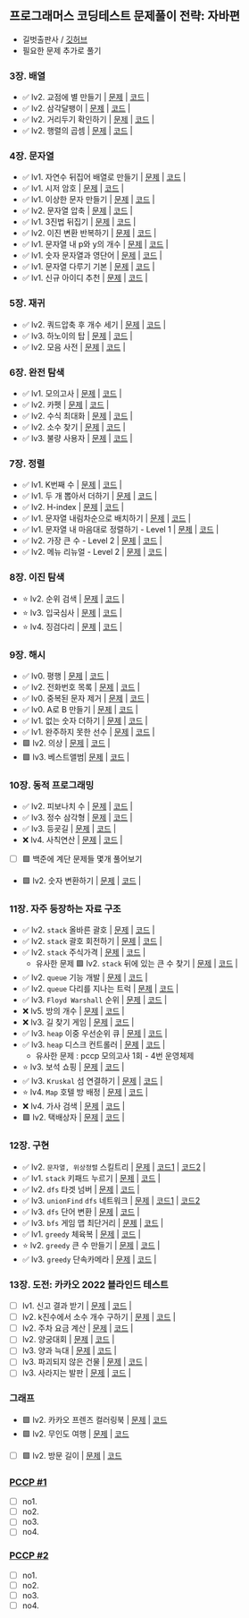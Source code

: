 ## 프로그래머스 코딩테스트 문제풀이 전략: 자바편
- 길벗출판사 / [깃허브](https://github.com/gilbutITbook/080337)  
- 필요한 문제 추가로 풀기

### 3장. 배열
- ✅ lv2. 교점에 별 만들기 | [문제](https://school.programmers.co.kr/learn/courses/30/lessons/87377) | [코드](./ch3/_87377.java) |
- ✅ lv2. 삼각달팽이 | [문제](https://school.programmers.co.kr/learn/courses/30/lessons/68645) | [코드](./ch3/_68645.java) |
- ✅ lv2. 거리두기 확인하기 | [문제](https://school.programmers.co.kr/learn/courses/30/lessons/81302) | [코드](./ch3/_81302.java) |
- ✅ lv2. 행렬의 곱셈 | [문제](https://school.programmers.co.kr/learn/courses/30/lessons/12949) | [코드](./ch3/_12949.java) |

### 4장. 문자열
- ✅ lv1. 자연수 뒤집어 배열로 만들기 | [문제](https://school.programmers.co.kr/learn/courses/30/lessons/12932) | [코드](./ch4/_12932.java) |
- ✅ lv1. 시저 암호 | [문제](https://school.programmers.co.kr/learn/courses/30/lessons/12926) | [코드](./ch4/_12926.java) |
- ✅ lv1. 이상한 문자 만들기 | [문제](https://school.programmers.co.kr/learn/courses/30/lessons/12930) | [코드](./ch4/_12930.java) |
- ✅ lv2. 문자열 압축 | [문제](https://school.programmers.co.kr/learn/courses/30/lessons/60057) | [코드](./ch4/_60057.java) |
- ✅ lv1. 3진법 뒤집기 | [문제](https://school.programmers.co.kr/learn/courses/30/lessons/68935) | [코드](./ch4/_68935.java) |
- ✅ lv2. 이진 변환 반복하기 | [문제](https://school.programmers.co.kr/learn/courses/30/lessons/70129) | [코드](./ch4/_70129.java) |
- ✅ lv1. 문자열 내 p와 y의 개수 | [문제](https://school.programmers.co.kr/learn/courses/30/lessons/12916) | [코드](./ch4/_12916.java) |
- ✅ lv1. 숫자 문자열과 영단어 | [문제](https://school.programmers.co.kr/learn/courses/30/lessons/81301) | [코드](./ch4/_81301.java) |
- ✅ lv1. 문자열 다루기 기본 | [문제](https://school.programmers.co.kr/learn/courses/30/lessons/12918) | [코드](./ch4/_12918.java) |
- ✅ lv1. 신규 아이디 추천 | [문제](https://school.programmers.co.kr/learn/courses/30/lessons/72410) | [코드](./ch4/_72410.java) |

### 5장. 재귀
- ✅ lv2. 쿼드압축 후 개수 세기 | [문제](https://school.programmers.co.kr/learn/courses/30/lessons/68936) | [코드](./ch5/_68936.java) |
- ✅ lv3. 하노이의 탑 | [문제](https://school.programmers.co.kr/learn/courses/30/lessons/12946) | [코드](./ch5/_12946.java) |
- ✅ lv2. 모음 사전 | [문제](https://school.programmers.co.kr/learn/courses/30/lessons/84512) | [코드](./ch5/_84512.java) |

### 6장. 완전 탐색
- ✅ lv1. 모의고사 | [문제](https://school.programmers.co.kr/learn/courses/30/lessons/42840) | [코드](./ch6/_42840.java) |
- ✅ lv2. 카펫 | [문제](https://school.programmers.co.kr/learn/courses/30/lessons/42842) | [코드](./ch6/_42842.java) |
- ✅ lv2. 수식 최대화 | [문제](https://school.programmers.co.kr/learn/courses/30/lessons/67257) | [코드](./ch6/_67257.java) |
- ✅ lv2. 소수 찾기 | [문제](https://school.programmers.co.kr/learn/courses/30/lessons/42839) | [코드](./ch6/_42839.java) |
- ✅ lv3. 불량 사용자 | [문제](https://school.programmers.co.kr/learn/courses/30/lessons/64064) | [코드](./ch6/_64064.java) |

### 7장. 정렬
- ✅ lv1. K번째 수 | [문제](https://school.programmers.co.kr/learn/courses/30/lessons/42748) | [코드](./ch7/_42748.java) |
- ✅ lv1. 두 개 뽑아서 더하기 | [문제](https://school.programmers.co.kr/learn/courses/30/lessons/68644) | [코드](./ch7/_68644.java) |
- ✅ lv2. H-index | [문제](https://school.programmers.co.kr/learn/courses/30/lessons/42747) | [코드](./ch7/_42747.java) |
- ✅ lv1. 문자열 내림차순으로 배치하기 | [문제](https://school.programmers.co.kr/learn/courses/30/lessons/12917) | [코드](./ch7/_12917.java) |
- ✅ lv1. 문자열 내 마음대로 정렬하기 - Level 1 | [문제](https://school.programmers.co.kr/learn/courses/30/lessons/12915) | [코드](./ch7/_12915.java) |
- ✅ lv2. 가장 큰 수 - Level 2 | [문제](https://school.programmers.co.kr/learn/courses/30/lessons/42746) | [코드](./ch7/_42746.java) |
- ✅ lv2. 메뉴 리뉴얼 - Level 2 | [문제](https://school.programmers.co.kr/learn/courses/30/lessons/72411) | [코드](./ch7/_72411.java) |

### 8장. 이진 탐색
- ⭐ lv2. 순위 검색 | [문제](https://school.programmers.co.kr/learn/courses/30/lessons/72412) | [코드](./ch8/_72412.java) |
- ⭐ lv3. 입국심사 | [문제](https://school.programmers.co.kr/learn/courses/30/lessons/43238) | [코드](./ch8/_43238.java) |
- ⭐ lv4. 징검다리 | [문제](https://school.programmers.co.kr/learn/courses/30/lessons/43236) | [코드](./ch8/_43236.java) |

### 9장. 해시
- ✅ lv0. 평행 | [문제](https://school.programmers.co.kr/learn/courses/30/lessons/120875) | [코드](./ch9/_120875.java) |
- ✅ lv2. 전화번호 목록 | [문제](https://school.programmers.co.kr/learn/courses/30/lessons/42577) | [코드]() |
- ✅ lv0. 중복된 문자 제거 | [문제](https://school.programmers.co.kr/learn/courses/30/lessons/120888) | [코드](./ch9/_120888.java) |
- ✅ lv0. A로 B 만들기 | [문제](https://school.programmers.co.kr/learn/courses/30/lessons/120886) | [코드](./ch9/_120886.java) |
- ✅ lv1. 없는 숫자 더하기 | [문제](https://school.programmers.co.kr/learn/courses/30/lessons/86051) | [코드](./ch9/_86051.java) |
- ✅ lv1. 완주하지 못한 선수 | [문제](https://school.programmers.co.kr/learn/courses/30/lessons/42576) | [코드](./ch9/_42576.java) |
- 🟪 lv2. 의상 | [문제](https://school.programmers.co.kr/learn/courses/30/lessons/42578) | [코드](./ch9/_42578.java) |
- 🟪 lv3. 베스트앨범| [문제](https://school.programmers.co.kr/learn/courses/30/lessons/42579) | [코드](./ch9/_42579.java) |

### 10장. 동적 프로그래밍
- ✅ lv2. 피보나치 수 | [문제](https://school.programmers.co.kr/learn/courses/30/lessons/12945) | [코드](./ch10/_12945.java) |
- ✅ lv3. 정수 삼각형 | [문제](https://school.programmers.co.kr/learn/courses/30/lessons/43105) | [코드](./ch10/_43105.java) |
- ✅ lv3. 등굣길 | [문제](https://school.programmers.co.kr/learn/courses/30/lessons/42898) | [코드](./ch10/_42898.java) |
- ❌ lv4. 사칙연산 | [문제](https://school.programmers.co.kr/learn/courses/30/lessons/1843) | [코드]() |
- [ ] 🟪 백준에 계단 문제들 몇개 풀어보기
- 🟪 lv2. 숫자 변환하기 | [문제](https://school.programmers.co.kr/learn/courses/30/lessons/154538) | [코드](./ch10/_154538.java) | 

### 11장. 자주 등장하는 자료 구조
- ✅ lv2. `stack` 올바른 괄호 | [문제](https://school.programmers.co.kr/learn/courses/30/lessons/12909) | [코드](./ch11/_12909.java) |
- ✅ lv2. `stack` 괄호 회전하기 | [문제](https://school.programmers.co.kr/learn/courses/30/lessons/76502) | [코드](./ch11/_76502.java) |
- ✅ lv2. `stack` 주식가격 | [문제](https://school.programmers.co.kr/learn/courses/30/lessons/42584) | [코드](./ch11/_42584.java) |
  - 유사한 문제 🟪 lv2. `stack` 뒤에 있는 큰 수 찾기 | [문제](https://school.programmers.co.kr/learn/courses/30/lessons/154539) | [코드](./ch11/_154539.java) |
- ✅ lv2. `queue` 기능 개발 | [문제](https://school.programmers.co.kr/learn/courses/30/lessons/42586) | [코드](./ch11/_42586.java) |
- ✅ lv2. `queue` 다리를 지나는 트럭 | [문제](https://school.programmers.co.kr/learn/courses/30/lessons/42583) | [코드](./ch11/_42583.java) |
- ✅ lv3. `Floyd Warshall` 순위 | [문제](https://school.programmers.co.kr/learn/courses/30/lessons/49191) | [코드](./ch11/_49191.java) |
- ❌ lv5. 방의 개수 | [문제]() | [코드]() |
- ❌ lv3. 길 찾기 게임 | [문제]() | [코드]() |
- ✅ lv3. `heap` 이중 우선순위 큐 | [문제](https://school.programmers.co.kr/learn/courses/30/lessons/42628) | [코드](./ch11/_42628.java) |
- ✅ lv3. `heap` 디스크 컨트롤러 | [문제](https://school.programmers.co.kr/learn/courses/30/lessons/42627) | [코드]() |
  - 유사한 문제 : pccp 모의고사 1회 - 4번 운영체제 
- ⭐ lv3. 보석 쇼핑 | [문제](https://school.programmers.co.kr/learn/courses/30/lessons/67258) | [코드](./ch11/_67258.java) |
- ✅ lv3. `Kruskal` 섬 연결하기 | [문제](https://school.programmers.co.kr/learn/courses/30/lessons/42861) | [코드]() |
- ⭐ lv4. `Map` 호텔 방 배정 | [문제](https://school.programmers.co.kr/learn/courses/30/lessons/64063) | [코드](./ch11/_64063.java) |
- ❌ lv4. 가사 검색 | [문제]() | [코드]() |
- 🟪 lv2. 택배상자 | [문제](https://school.programmers.co.kr/learn/courses/30/lessons/131704) | [코드](./ch11/_131704.java) |

### 12장. 구현
- ✅ lv2. `문자열, 위상정렬` 스킬트리 | [문제](https://school.programmers.co.kr/learn/courses/30/lessons/49993) | [코드1](./ch12/_49993.java) | [코드2](./ch12/_49993_1.java) |
- ✅ lv1. `stack` 키패드 누르기 | [문제](https://school.programmers.co.kr/learn/courses/30/lessons/67256) | [코드](./ch12/_67256.java) |
- ✅ lv2. `dfs` 타겟 넘버 | [문제](https://school.programmers.co.kr/learn/courses/30/lessons/43165) | [코드](./ch12/_43165.java) |
- ✅ lv3. `unionFind` `dfs` 네트워크 | [문제](https://school.programmers.co.kr/learn/courses/30/lessons/43162) | [코드1](./ch12/_43162.java) | [코드2](./ch12/_43162_1.java)
- ✅ lv3. `dfs` 단어 변환 | [문제](https://school.programmers.co.kr/learn/courses/30/lessons/43163) | [코드](./ch12/_43163.java) |
- ✅ lv3. `bfs` 게임 맵 최단거리 | [문제](https://school.programmers.co.kr/learn/courses/30/lessons/1844) | [코드](./ch12/_1844.java) |
- ✅ lv1. `greedy` 체육복 | [문제](https://school.programmers.co.kr/learn/courses/30/lessons/42862) | [코드](./ch12/_42862.java) |
- ⭐ lv2. `greedy` 큰 수 만들기 | [문제](https://school.programmers.co.kr/learn/courses/30/lessons/42883) | [코드](./ch12/_42883.java) |
- ✅ lv3. `greedy` 단속카메라 | [문제](https://school.programmers.co.kr/learn/courses/30/lessons/42884) | [코드](./ch12/_42884.java) |

### 13장. 도전: 카카오 2022 블라인드 테스트
- [ ] lv1. 신고 결과 받기 | [문제]() | [코드]() |
- [ ] lv2. k진수에서 소수 개수 구하기 | [문제]() | [코드]() |
- [ ] lv2. 주차 요금 계산 | [문제]() | [코드]() |
- [ ] lv2. 양궁대회 | [문제]() | [코드]() |
- [ ] lv3. 양과 늑대 | [문제]() | [코드]() |
- [ ] lv3. 파괴되지 않은 건물 | [문제]() | [코드]() |
- [ ] lv3. 사라지는 발판 | [문제]() | [코드]() |

### 그래프
- 🟪 lv2. 카카오 프렌즈 컬러링북 | [문제](https://school.programmers.co.kr/learn/courses/30/lessons/1829) | [코드](./etc/_1829.java)
- 🟪 lv2. 무인도 여행 | [문제](https://school.programmers.co.kr/learn/courses/30/lessons/154540) | [코드](./etc/_154540.java)
- [ ] 🟪 lv2. 방문 길이 | [문제](https://school.programmers.co.kr/learn/courses/30/lessons/49994) | [코드]() 

### [PCCP #1](../pccp1)
- [ ] no1.
- [ ] no2.
- [ ] no3.
- [ ] no4.

### [PCCP #2](../pccp2)
- [ ] no1.
- [ ] no2.
- [ ] no3.
- [ ] no4.
